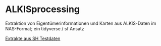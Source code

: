 # ALKISprocessing
Extraktion von Eigentümerinformationen und Karten aus ALKIS-Daten im NAS-Format; ein tidyverse / sf Ansatz

[Extrakte aus SH Testdaten](testExtracts/SH/ALKIS_processing.html)